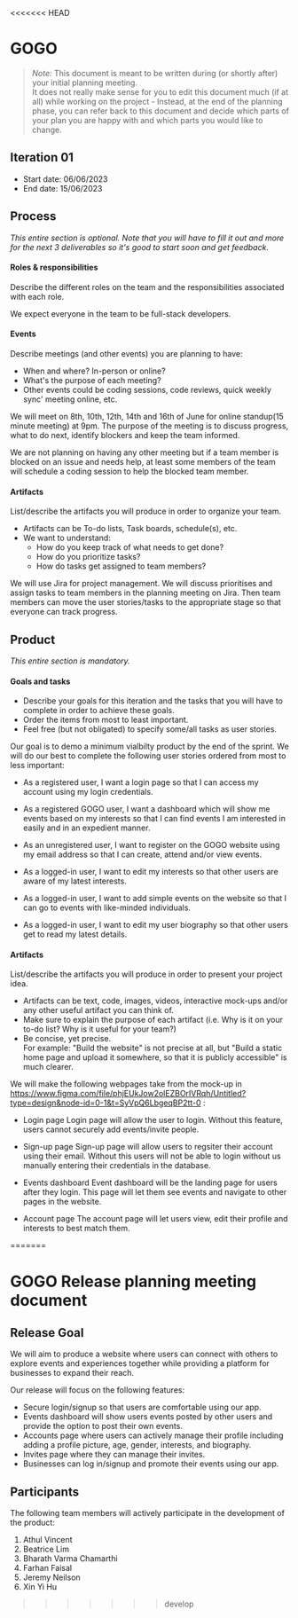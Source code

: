 <<<<<<< HEAD
# GOGO

 > _Note:_ This document is meant to be written during (or shortly after) your initial planning meeting.     
 > It does not really make sense for you to edit this document much (if at all) while working on the project - Instead, at the end of the planning phase, you can refer back to this document and decide which parts of your plan you are happy with and which parts you would like to change.


## Iteration 01

 * Start date: 06/06/2023
 * End date: 15/06/2023

## Process

_This entire section is optional. Note that you will have to fill it out and more for the next 3 deliverables so it's good to start soon and get feedback._ 

#### Roles & responsibilities

Describe the different roles on the team and the responsibilities associated with each role.

We expect everyone in the team to be full-stack developers.

#### Events

Describe meetings (and other events) you are planning to have:

 * When and where? In-person or online?
 * What's the purpose of each meeting?
 * Other events could be coding sessions, code reviews, quick weekly sync' meeting online, etc.

 We will meet on 8th, 10th, 12th, 14th and 16th of June for online standup(15 minute meeting) at 9pm. The
 purpose of the meeting is to discuss progress, what to do next, identify blockers and keep the team informed.

 We are not planning on having any other meeting but if a team member is blocked on an issue and needs help, at least some members of the team will schedule a coding session to help the blocked team member.

#### Artifacts

List/describe the artifacts you will produce in order to organize your team.       

 * Artifacts can be To-do lists, Task boards, schedule(s), etc.
 * We want to understand:
   * How do you keep track of what needs to get done?
   * How do you prioritize tasks?
   * How do tasks get assigned to team members?

We will use Jira for project management. 
We will discuss prioritises and assign tasks to team members in the planning meeting on Jira. Then team members can move the user stories/tasks to the appropriate stage so that everyone can track progress.


## Product

_This entire section is mandatory._

#### Goals and tasks

 * Describe your goals for this iteration and the tasks that you will have to complete in order to achieve these goals.
 * Order the items from most to least important.
 * Feel free (but not obligated) to specify some/all tasks as user stories.

Our goal is to demo a minimum vialbilty product by the end of the sprint. We will do our best to complete the following user stories ordered from most to less important:

* ​As a registered user, I want a login page so that I can access my account using my login credentials.

* As a registered GOGO user, I want a dashboard which will show me events based on my interests so that I can find events I am interested in easily and in an expedient manner.

* As an unregistered user, I want to register on the GOGO website using my email address so that I can create, attend and/or view events.

* As a logged-in user, I want to edit my interests so that other users are aware of my latest interests.

* As a logged-in user, I want to add simple events on the website so that I can go to events with like-minded individuals.

* As a logged-in user, I want to edit my user biography so that other users get to read my latest details.


#### Artifacts

List/describe the artifacts you will produce in order to present your project idea.

 * Artifacts can be text, code, images, videos, interactive mock-ups and/or any other useful artifact you can think of.
 * Make sure to explain the purpose of each artifact (i.e. Why is it on your to-do list? Why is it useful for your team?)
 * Be concise, yet precise.         
   For example: "Build the website" is not precise at all, but "Build a static home page and upload it somewhere, so that it is publicly accessible" is much clearer.

We will make the following webpages take from the mock-up in https://www.figma.com/file/phjEUkJow2olEZBOrIVRqh/Untitled?type=design&node-id=0-1&t=SyVpQ6LbgeqBP2tt-0 :

* Login page
Login page will allow the user to login. Without this feature, users cannot securely add events/invite people.

* Sign-up page
Sign-up page will allow users to regsiter their account using their email. Without this users will not be able to login without us manually entering their credentials in the database.

* Events dashboard
Event dashboard will be the landing page for users after they login. This page will let them see events and navigate to other pages in the website.

* Account page
The account page will let users view, edit their profile and interests to best match them.

=======
# GOGO Release planning meeting document

## Release Goal

We will aim to produce a website where users can connect with others to explore events and experiences together while providing a platform for businesses to expand their reach.

Our release will focus on the following features:

- Secure login/signup so that users are comfortable using our app.
- Events dashboard will show users events posted by other users and provide the option to post their own events.
- Accounts page where users can actively manage their profile including adding a profile picture, age, gender, interests, and biography.
- Invites page where they can manage their invites.
- Businesses can log in/signup and promote their events using our app.

## Participants

The following team members will actively participate in the development of the product:

1. Athul Vincent
2. Beatrice Lim
3. Bharath Varma Chamarthi
4. Farhan Faisal
5. Jeremy Neilson
6. Xin Yi Hu
>>>>>>> develop
